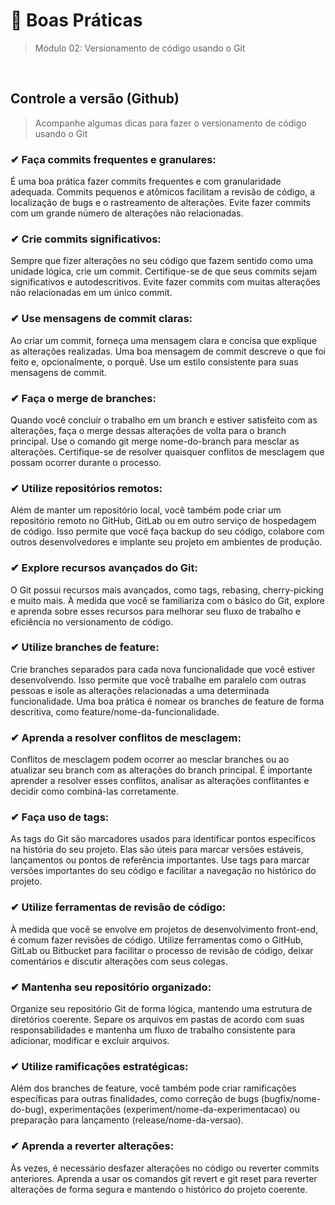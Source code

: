 # 📌 Boas Práticas
> Módulo 02: Versionamento de código usando o Git

<br>

## Controle a versão (Github)
> Acompanhe algumas dicas para fazer o versionamento de código usando o Git

### ✔ Faça commits frequentes e granulares: 
É uma boa prática fazer commits frequentes e com granularidade adequada. Commits pequenos e atômicos facilitam a revisão de código, a localização de bugs e o rastreamento de alterações. Evite fazer commits com um grande número de alterações não relacionadas. 

### ✔ Crie commits significativos: 
Sempre que fizer alterações no seu código que fazem sentido como uma unidade lógica, crie um commit. Certifique-se de que seus commits sejam significativos e autodescritivos. Evite fazer commits com muitas alterações não relacionadas em um único commit.

### ✔ Use mensagens de commit claras: 
Ao criar um commit, forneça uma mensagem clara e concisa que explique as alterações realizadas. Uma boa mensagem de commit descreve o que foi feito e, opcionalmente, o porquê. Use um estilo consistente para suas mensagens de commit.

### ✔ Faça o merge de branches: 
Quando você concluir o trabalho em um branch e estiver satisfeito com as alterações, faça o merge dessas alterações de volta para o branch principal. Use o comando git merge nome-do-branch para mesclar as alterações. Certifique-se de resolver quaisquer conflitos de mesclagem que possam ocorrer durante o processo.

### ✔ Utilize repositórios remotos: 
Além de manter um repositório local, você também pode criar um repositório remoto no GitHub, GitLab ou em outro serviço de hospedagem de código. Isso permite que você faça backup do seu código, colabore com outros desenvolvedores e implante seu projeto em ambientes de produção.

### ✔ Explore recursos avançados do Git:
O Git possui recursos mais avançados, como tags, rebasing, cherry-picking e muito mais. À medida que você se familiariza com o básico do Git, explore e aprenda sobre esses recursos para melhorar seu fluxo de trabalho e eficiência no versionamento de código.

### ✔ Utilize branches de feature: 
Crie branches separados para cada nova funcionalidade que você estiver desenvolvendo. Isso permite que você trabalhe em paralelo com outras pessoas e isole as alterações relacionadas a uma determinada funcionalidade. Uma boa prática é nomear os branches de feature de forma descritiva, como feature/nome-da-funcionalidade.

### ✔ Aprenda a resolver conflitos de mesclagem: 
Conflitos de mesclagem podem ocorrer ao mesclar branches ou ao atualizar seu branch com as alterações do branch principal. É importante aprender a resolver esses conflitos, analisar as alterações conflitantes e decidir como combiná-las corretamente.

### ✔ Faça uso de tags: 
As tags do Git são marcadores usados para identificar pontos específicos na história do seu projeto. Elas são úteis para marcar versões estáveis, lançamentos ou pontos de referência importantes. Use tags para marcar versões importantes do seu código e facilitar a navegação no histórico do projeto.

### ✔ Utilize ferramentas de revisão de código: 
À medida que você se envolve em projetos de desenvolvimento front-end, é comum fazer revisões de código. Utilize ferramentas como o GitHub, GitLab ou Bitbucket para facilitar o processo de revisão de código, deixar comentários e discutir alterações com seus colegas.

### ✔ Mantenha seu repositório organizado: 
Organize seu repositório Git de forma lógica, mantendo uma estrutura de diretórios coerente. Separe os arquivos em pastas de acordo com suas responsabilidades e mantenha um fluxo de trabalho consistente para adicionar, modificar e excluir arquivos.

### ✔ Utilize ramificações estratégicas: 
Além dos branches de feature, você também pode criar ramificações específicas para outras finalidades, como correção de bugs (bugfix/nome-do-bug), experimentações (experiment/nome-da-experimentacao) ou preparação para lançamento (release/nome-da-versao).

### ✔ Aprenda a reverter alterações: 
Às vezes, é necessário desfazer alterações no código ou reverter commits anteriores. Aprenda a usar os comandos git revert e git reset para reverter alterações de forma segura e mantendo o histórico do projeto coerente.